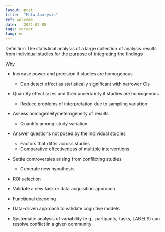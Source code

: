 ```yaml
---
layout: post
title:  "Meta Analysis"
ref: welcome
date:   2021-02-05
tags: career
lang: en
---
```

Definition
The statistical analysis of a large collection of analysis results from individual studies for the purpose of integrating the findings

Why

+ Increase power and precision if studies are homogenous
  + Can detect effect as statistically significant with narrower CIs

+ Quantify effect sizes and their uncertainty if studies are homogenous
  + Reduce problems of interpretation due to sampling variation

+ Assess homogeneity/heterogeneity of results
  + Quantify among-study variation

+ Answer questions not posed by the individual studies
  + Factors that differ across studies
  + Comparative effectiveness of multiple interventions

+ Settle controversies arising from conflicting studies
  + Generate new hypothesis

+ ROI selection
+ Validate a new task or data acquisition approach
+ Functional decoding
+ Data-driven approach to validate cognitive models
+ Systematic analysis of variability (e.g., partipants, tasks, LABELS) can resolve conflict in a given community

